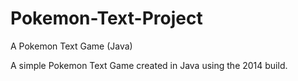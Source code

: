 # Pokemon-Text-Project
A Pokemon Text Game  (Java)

A simple Pokemon Text Game created in Java using the 2014 build.
